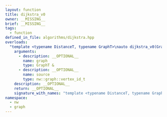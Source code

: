```yaml
---
layout: function
title: dijkstra_v0
owner: __MISSING__
brief: __MISSING__
tags:
  - function
defined_in_file: algorithms/dijkstra.hpp
overloads:
  "template <typename DistanceT, typename GraphT>\nauto dijkstra_v0(GraphT &, nw::graph::vertex_id_t)":
    arguments:
      - description: __OPTIONAL__
        name: graph
        type: GraphT &
      - description: __OPTIONAL__
        name: source
        type: nw::graph::vertex_id_t
    description: __OPTIONAL__
    return: __OPTIONAL__
    signature_with_names: "template <typename DistanceT, typename GraphT>\nauto dijkstra_v0(GraphT & graph, nw::graph::vertex_id_t source)"
namespace:
  - nw
  - graph
---
```

